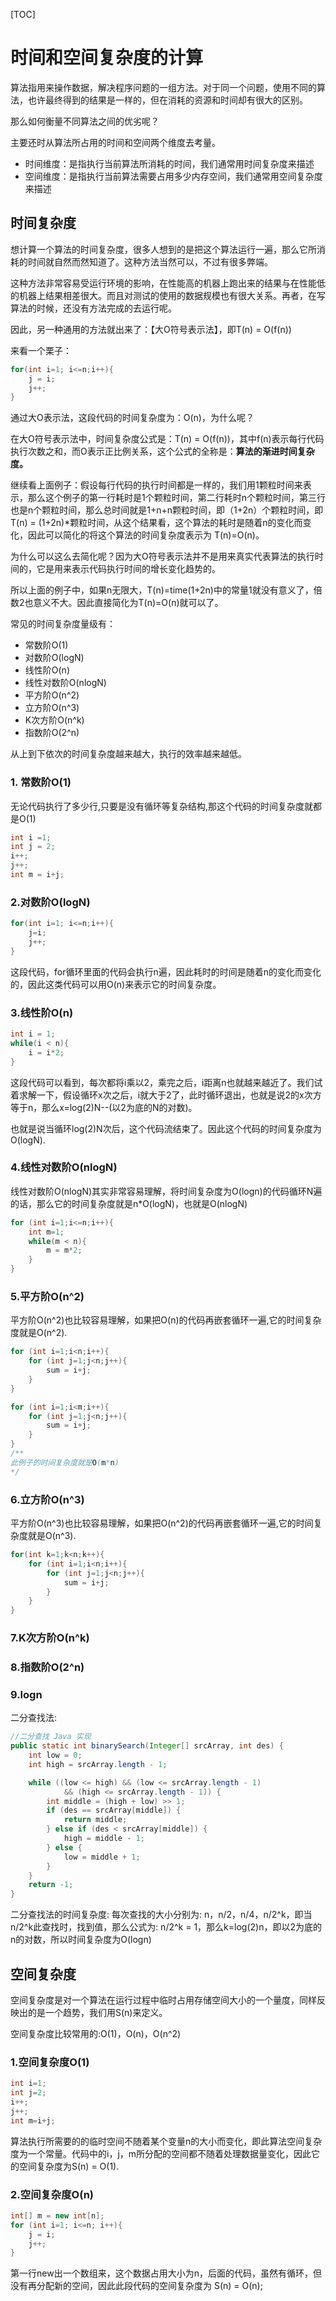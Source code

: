 [TOC]

# 时间和空间复杂度的计算

算法指用来操作数据，解决程序问题的一组方法。对于同一个问题，使用不同的算法，也许最终得到的结果是一样的，但在消耗的资源和时间却有很大的区别。

那么如何衡量不同算法之间的优劣呢？

主要还时从算法所占用的时间和空间两个维度去考量。

* 时间维度：是指执行当前算法所消耗的时间，我们通常用时间复杂度来描述
* 空间维度：是指执行当前算法需要占用多少内存空间，我们通常用空间复杂度来描述

## 时间复杂度

想计算一个算法的时间复杂度，很多人想到的是把这个算法运行一遍，那么它所消耗的时间就自然而然知道了。这种方法当然可以，不过有很多弊端。

这种方法非常容易受运行环境的影响，在性能高的机器上跑出来的结果与在性能低的机器上结果相差很大。而且对测试的使用的数据规模也有很大关系。再者，在写算法的时候，还没有方法完成的去运行呢。

因此，另一种通用的方法就出来了：【大O符号表示法】，即T(n) = O(f(n))

来看一个栗子：

```java
for(int i=1; i<=n;i++){
    j = i;
    j++;
}
```

通过大O表示法，这段代码的时间复杂度为：O(n)，为什么呢？

在大O符号表示法中，时间复杂度公式是：T(n) = O(f(n))，其中f(n)表示每行代码执行次数之和，而O表示正比例关系，这个公式的全称是：**算法的渐进时间复杂度。**

继续看上面例子：假设每行代码的执行时间都是一样的，我们用1颗粒时间来表示，那么这个例子的第一行耗时是1个颗粒时间，第二行耗时n个颗粒时间，第三行也是n个颗粒时间，那么总时间就是1+n+n颗粒时间，即（1+2n）个颗粒时间，即T(n) = (1+2n)*颗粒时间，从这个结果看，这个算法的耗时是随着n的变化而变化，因此可以简化的将这个算法的时间复杂度表示为 T(n)=O(n)。

为什么可以这么去简化呢？因为大O符号表示法并不是用来真实代表算法的执行时间的，它是用来表示代码执行时间的增长变化趋势的。

所以上面的例子中，如果n无限大，T(n)=time(1+2n)中的常量1就没有意义了，倍数2也意义不大。因此直接简化为T(n)=O(n)就可以了。

常见的时间复杂度量级有：

* 常数阶O(1)
* 对数阶O(logN)
* 线性阶O(n)
* 线性对数阶O(nlogN)
* 平方阶O(n^2)
* 立方阶O(n^3)
* K次方阶O(n^k)
* 指数阶O(2^n)

从上到下依次的时间复杂度越来越大，执行的效率越来越低。

### 1. 常数阶O(1)

无论代码执行了多少行,只要是没有循环等复杂结构,那这个代码的时间复杂度就都是O(1)

```java
int i =1;
int j = 2;
i++;
j++;
int m = i+j;
```



### 2.对数阶O(logN)

```java
for(int i=1; i<=n;i++){
    j=i;
    j++;
}
```

这段代码，for循环里面的代码会执行n遍，因此耗时的时间是随着n的变化而变化的，因此这类代码可以用O(n)来表示它的时间复杂度。

### 3.线性阶O(n)

```java
int i = 1;
while(i < n){
    i = i*2;
}
```

这段代码可以看到，每次都将i乘以2，乘完之后，i距离n也就越来越近了。我们试着求解一下，假设循环x次之后，i就大于2了，此时循环退出，也就是说2的x次方等于n，那么x=log(2)N--(以2为底的N的对数)。

也就是说当循环log(2)N次后，这个代码流结束了。因此这个代码的时间复杂度为O(logN).

### 4.线性对数阶O(nlogN)

线性对数阶O(nlogN)其实非常容易理解，将时间复杂度为O(logn)的代码循环N遍的话，那么它的时间复杂度就是n*O(logN)，也就是O(nlogN)

```java
for (int i=1;i<=n;i++){
    int m=1;
    while(m < n){
        m = m*2;
    }
}
```



### 5.平方阶O(n^2)

平方阶O(n^2)也比较容易理解，如果把O(n)的代码再嵌套循环一遍,它的时间复杂度就是O(n^2).

```java
for (int i=1;i<n;i++){
    for (int j=1;j<n;j++){
        sum = i+j;
    }
}
```

```java
for (int i=1;i<m;i++){
    for (int j=1;j<n;j++){
        sum = i+j;
    }
}
/**
此例子的时间复杂度就是O(m*n)
*/
```



### 6.立方阶O(n^3)

平方阶O(n^3)也比较容易理解，如果把O(n^2)的代码再嵌套循环一遍,它的时间复杂度就是O(n^3).

```java
for(int k=1;k<n;k++){
    for (int i=1;i<n;i++){
        for (int j=1;j<n;j++){
            sum = i+j;
        }
    }
}
```



### 7.K次方阶O(n^k)



### 8.指数阶O(2^n)



### 9.logn

二分查找法:

```java
//二分查找 Java 实现
public static int binarySearch(Integer[] srcArray, int des) {
    int low = 0;
    int high = srcArray.length - 1;

    while ((low <= high) && (low <= srcArray.length - 1)
            && (high <= srcArray.length - 1)) {
        int middle = (high + low) >> 1;
        if (des == srcArray[middle]) {
            return middle;
        } else if (des < srcArray[middle]) {
            high = middle - 1;
        } else {
            low = middle + 1;
        }
    }
    return -1;
}
```

二分查找法的时间复杂度: 每次查找的大小分别为: n，n/2，n/4，n/2^k，即当n/2^k此查找时，找到值，那么公式为: n/2^k = 1，那么k=log(2)n，即以2为底的n的对数，所以时间复杂度为O(logn)





## 空间复杂度

空间复杂度是对一个算法在运行过程中临时占用存储空间大小的一个量度，同样反映出的是一个趋势，我们用S(n)来定义。

空间复杂度比较常用的:O(1)，O(n)，O(n^2)

### 1.空间复杂度O(1)

```java
int i=1;
int j=2;
i++;
j++;
int m=i+j;
```

算法执行所需要的的临时空间不随着某个变量n的大小而变化，即此算法空间复杂度为一个常量。代码中的i，j，m所分配的空间都不随着处理数据量变化，因此它的空间复杂度为S(n) = O(1).



### 2.空间复杂度O(n)

```java
int[] m = new int[n];
for (int i=1; i<=n; i++){
    j = i;
    j++;
}
```

第一行new出一个数组来，这个数据占用大小为n，后面的代码，虽然有循环，但没有再分配新的空间，因此此段代码的空间复杂度为 S(n) = O(n);

























































